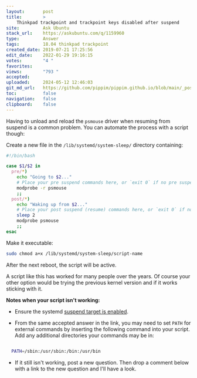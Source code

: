 ```yaml
---
layout:       post
title:        >
    Thinkpad trackpoint and trackpoint keys disabled after suspend
site:         Ask Ubuntu
stack_url:    https://askubuntu.com/q/1159960
type:         Answer
tags:         18.04 thinkpad trackpoint
created_date: 2019-07-21 17:25:56
edit_date:    2022-01-29 19:16:15
votes:        "4 "
favorites:    
views:        "793 "
accepted:     
uploaded:     2024-05-12 12:46:03
git_md_url:   https://github.com/pippim/pippim.github.io/blob/main/_posts/2019/2019-07-21-Thinkpad-trackpoint-and-trackpoint-keys-disabled-after-suspend.md
toc:          false
navigation:   false
clipboard:    false
---
```


Having to unload and reload the `psmouse` driver when resuming from suspend is a common problem. You can automate the process with a script though:



Create a new file in the  `/lib/systemd/system-sleep/` directory containing:

``` bash
#!/bin/bash

case $1/$2 in
  pre/*)
    echo "Going to $2..."
    # Place your pre suspend commands here, or `exit 0` if no pre suspend action required
    modprobe -r psmouse
    ;;
  post/*)
    echo "Waking up from $2..."
    # Place your post suspend (resume) commands here, or `exit 0` if no post suspend action required
    sleep 2
    modprobe psmouse
    ;;
esac
```

Make it executable:

``` bash
sudo chmod a+x /lib/systemd/system-sleep/script-name
```

After the next reboot, the script will be active.

A script like this has worked for many people over the years. Of course your other option would be trying the previous kernel version and if it works sticking with it.

**Notes when your script isn't working:**

- Ensure the systemd [suspend target is enabled](https://askubuntu.com/questions/1313479/correct-way-to-execute-a-script-on-resume-from-suspend).

- From the same accepted answer in the link, you may need to set `PATH` for external commands by inserting the following command into your script. Add any additional directories your commands may be in:
``` bash

  PATH=/sbin:/usr/sbin:/bin:/usr/bin
```

- If it still isn't working, post a new question. Then drop a comment below with a link to the new question and I'll have a look.
